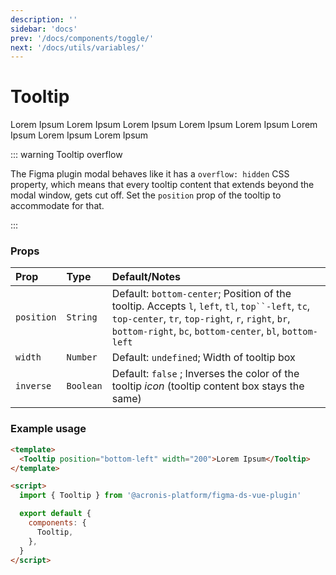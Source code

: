 ```yaml
---
description: ''
sidebar: 'docs'
prev: '/docs/components/toggle/'
next: '/docs/utils/variables/'
---
```


# Tooltip

<ComponentWrapper>
<Tooltip position="l" width="100">Lorem Ipsum</Tooltip>
<Tooltip position="tl" width="100">Lorem Ipsum</Tooltip>
<Tooltip position="tc" width="100">Lorem Ipsum</Tooltip>
<Tooltip position="tr" width="100">Lorem Ipsum</Tooltip>
<Tooltip position="r" width="100">Lorem Ipsum</Tooltip>
<Tooltip position="br" width="100">Lorem Ipsum</Tooltip>
<Tooltip position="bc" width="100">Lorem Ipsum</Tooltip>
<Tooltip position="bl" width="100">Lorem Ipsum</Tooltip>
</ComponentWrapper>

::: warning Tooltip overflow

The Figma plugin modal behaves like it has a `overflow: hidden` CSS property,
which means that every tooltip content that extends beyond the modal window, gets cut off.
Set the `position` prop of the tooltip to accommodate for that.

:::

### Props

| Prop       | Type      | Default/Notes                                                                                                                                                                                                     |
| :--------- | :-------- | :---------------------------------------------------------------------------------------------------------------------------------------------------------------------------------------------------------------- |
| `position` | `String`  | Default: `bottom-center`; Position of the tooltip. Accepts `l`, `left`, `tl`, `top``-left`, `tc`, `top-center`, `tr`, `top-right`, `r`, `right`, `br`, `bottom-right`, `bc`, `bottom-center`, `bl`, `bottom-left` |
| `width`    | `Number`  | Default: `undefined`; Width of tooltip box                                                                                                                                                                        |
| `inverse`  | `Boolean` | Default: `false` ; Inverses the color of the tooltip _icon_ (tooltip content box stays the same)                                                                                                                  |

### Example usage

```html
<template>
  <Tooltip position="bottom-left" width="200">Lorem Ipsum</Tooltip>
</template>

<script>
  import { Tooltip } from '@acronis-platform/figma-ds-vue-plugin'

  export default {
    components: {
      Tooltip,
    },
  }
</script>
```
